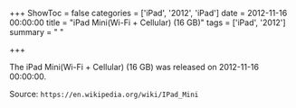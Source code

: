 +++
ShowToc = false
categories = ['iPad', '2012', 'iPad']
date = 2012-11-16 00:00:00
title = "iPad Mini(Wi-Fi + Cellular) (16 GB)"
tags = ['iPad', '2012']
summary = " "

+++

The iPad Mini(Wi-Fi + Cellular) (16 GB) was released on 2012-11-16 00:00:00.

Source: `https://en.wikipedia.org/wiki/IPad_Mini`



